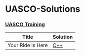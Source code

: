 UASCO-Solutions
========

### [UASCO Training](http://train.usaco.org/usacogate)


| Title | Solution |
| ----- | -------- |
|Your Ride Is Here| [C++](./your_ride_is_here/main.cpp)|